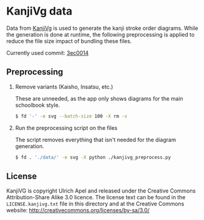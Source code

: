 # KanjiVg data

Data from [KanjiVg](https://kanjivg.tagaini.net/index.html) is used to generate the kanji stroke order diagrams. While the generation is done at runtime, the following preprocessing is applied to reduce the file size impact of bundling these files.

Currently used commit: [3ec0014](https://github.com/KanjiVG/kanjivg/tree/3ec001413336228e91e4317fbdbd8ddab526d284)

## Preprocessing

1. Remove variants (Kaisho, Insatsu, etc.)

    These are unneeded, as the app only shows diagrams for the main schoolbook style.

    ```sh
    $ fd '-' -e svg --batch-size 100 -X rm -v
    ```

2. Run the preprocessing script on the files

    The script removes everything that isn't needed for the diagram generation.

    ```sh
    $ fd . './data/' -e svg -X python ./kanjivg_preprocess.py
    ```

## License

KanjiVG is copyright Ulrich Apel and released under the Creative Commons Attribution-Share Alike 3.0 licence. The license text can be found in the `LICENSE.kanjivg.txt` file in this directory and at the Creative Commons website: http://creativecommons.org/licenses/by-sa/3.0/